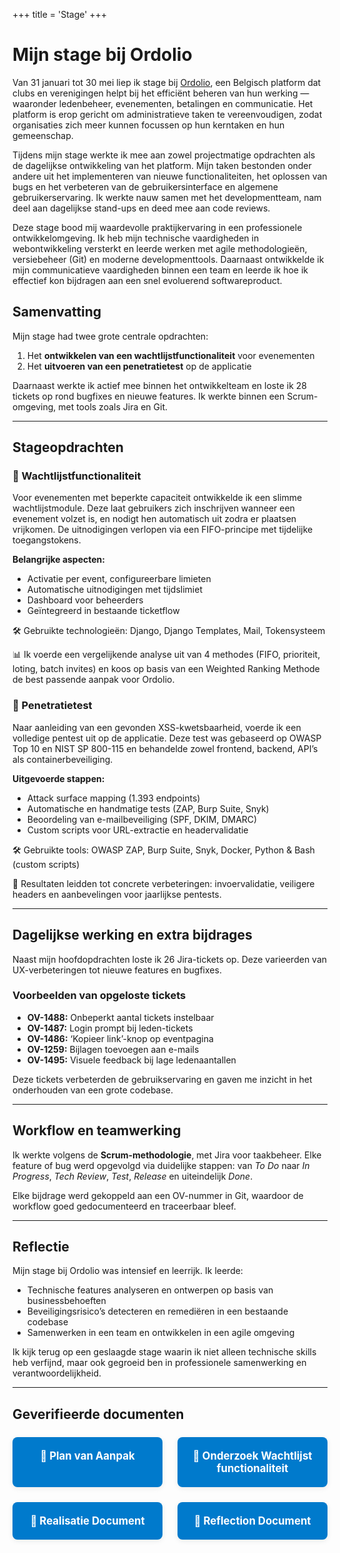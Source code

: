 +++
title = 'Stage'
+++

# Mijn stage bij Ordolio
Van 31 januari tot 30 mei liep ik stage bij [Ordolio](https://ordolio.com), een Belgisch platform dat clubs en verenigingen helpt bij het efficiënt beheren van hun werking — waaronder ledenbeheer, evenementen, betalingen en communicatie. Het platform is erop gericht om administratieve taken te vereenvoudigen, zodat organisaties zich meer kunnen focussen op hun kerntaken en hun gemeenschap.

Tijdens mijn stage werkte ik mee aan zowel projectmatige opdrachten als de dagelijkse ontwikkeling van het platform. Mijn taken bestonden onder andere uit het implementeren van nieuwe functionaliteiten, het oplossen van bugs en het verbeteren van de gebruikersinterface en algemene gebruikerservaring. Ik werkte nauw samen met het developmentteam, nam deel aan dagelijkse stand-ups en deed mee aan code reviews.

Deze stage bood mij waardevolle praktijkervaring in een professionele ontwikkelomgeving. Ik heb mijn technische vaardigheden in webontwikkeling versterkt en leerde werken met agile methodologieën, versiebeheer (Git) en moderne developmenttools. Daarnaast ontwikkelde ik mijn communicatieve vaardigheden binnen een team en leerde ik hoe ik effectief kon bijdragen aan een snel evoluerend softwareproduct.

## Samenvatting

Mijn stage had twee grote centrale opdrachten:
1. Het **ontwikkelen van een wachtlijstfunctionaliteit** voor evenementen
2. Het **uitvoeren van een penetratietest** op de applicatie

Daarnaast werkte ik actief mee binnen het ontwikkelteam en loste ik 28 tickets op rond bugfixes en nieuwe features. Ik werkte binnen een Scrum-omgeving, met tools zoals Jira en Git.

---

## Stageopdrachten

### 🧾 Wachtlijstfunctionaliteit

Voor evenementen met beperkte capaciteit ontwikkelde ik een slimme wachtlijstmodule. Deze laat gebruikers zich inschrijven wanneer een evenement volzet is, en nodigt hen automatisch uit zodra er plaatsen vrijkomen. De uitnodigingen verlopen via een FIFO-principe met tijdelijke toegangstokens.

**Belangrijke aspecten:**
- Activatie per event, configureerbare limieten
- Automatische uitnodigingen met tijdslimiet
- Dashboard voor beheerders
- Geïntegreerd in bestaande ticketflow

🛠 Gebruikte technologieën: Django, Django Templates, Mail, Tokensysteem

📊 Ik voerde een vergelijkende analyse uit van 4 methodes (FIFO, prioriteit, loting, batch invites) en koos op basis van een Weighted Ranking Methode de best passende aanpak voor Ordolio.

### 🔐 Penetratietest

Naar aanleiding van een gevonden XSS-kwetsbaarheid, voerde ik een volledige pentest uit op de applicatie. Deze test was gebaseerd op OWASP Top 10 en NIST SP 800-115 en behandelde zowel frontend, backend, API’s als containerbeveiliging.

**Uitgevoerde stappen:**
- Attack surface mapping (1.393 endpoints)
- Automatische en handmatige tests (ZAP, Burp Suite, Snyk)
- Beoordeling van e-mailbeveiliging (SPF, DKIM, DMARC)
- Custom scripts voor URL-extractie en headervalidatie

🛠 Gebruikte tools: OWASP ZAP, Burp Suite, Snyk, Docker, Python & Bash (custom scripts)

📌 Resultaten leidden tot concrete verbeteringen: invoervalidatie, veiligere headers en aanbevelingen voor jaarlijkse pentests.

---

## Dagelijkse werking en extra bijdrages

Naast mijn hoofdopdrachten loste ik 26 Jira-tickets op. Deze varieerden van UX-verbeteringen tot nieuwe features en bugfixes.

###  Voorbeelden van opgeloste tickets
- **OV-1488:** Onbeperkt aantal tickets instelbaar
- **OV-1487:** Login prompt bij leden-tickets
- **OV-1486:** ‘Kopieer link’-knop op eventpagina
- **OV-1259:** Bijlagen toevoegen aan e-mails
- **OV-1495:** Visuele feedback bij lage ledenaantallen

 Deze tickets verbeterden de gebruikservaring en gaven me inzicht in het onderhouden van een grote codebase.

---

## Workflow en teamwerking

Ik werkte volgens de **Scrum-methodologie**, met Jira voor taakbeheer. Elke feature of bug werd opgevolgd via duidelijke stappen: van *To Do* naar *In Progress*, *Tech Review*, *Test*, *Release* en uiteindelijk *Done*.

Elke bijdrage werd gekoppeld aan een OV-nummer in Git, waardoor de workflow goed gedocumenteerd en traceerbaar bleef.

---

## Reflectie

Mijn stage bij Ordolio was intensief en leerrijk. Ik leerde:
- Technische features analyseren en ontwerpen op basis van businessbehoeften
- Beveiligingsrisico’s detecteren en remediëren in een bestaande codebase
- Samenwerken in een team en ontwikkelen in een agile omgeving

Ik kijk terug op een geslaagde stage waarin ik niet alleen technische skills heb verfijnd, maar ook gegroeid ben in professionele samenwerking en verantwoordelijkheid.

---

## Geverifieerde documenten

<div style="display: flex; flex-wrap: wrap; gap: 1.5rem; margin-top: 1.5rem;">
  <a href="/files/PVA.pdf" download style="flex: 1 1 200px; text-align: center; background: #007acc; color: #fff; padding: 1.2em 0; border-radius: 8px; font-size: 1.2em; text-decoration: none; font-weight: bold; box-shadow: 0 2px 8px rgba(0,0,0,0.08); transition: background 0.2s;">
    📄 Plan van Aanpak
  </a>
  <a href="/files/Onderzoek.pdf" download style="flex: 1 1 200px; text-align: center; background: #007acc; color: #fff; padding: 1.2em 0; border-radius: 8px; font-size: 1.2em; text-decoration: none; font-weight: bold; box-shadow: 0 2px 8px rgba(0,0,0,0.08); transition: background 0.2s;">
    📄 Onderzoek Wachtlijst functionaliteit
  </a>
  <a href="/files/Realisatiedocument__Jonas_Quintiens.pdf" download style="flex: 1 1 200px; text-align: center; background: #007acc; color: #fff; padding: 1.2em 0; border-radius: 8px; font-size: 1.2em; text-decoration: none; font-weight: bold; box-shadow: 0 2px 8px rgba(0,0,0,0.08); transition: background 0.2s;">
    📄 Realisatie Document
  </a>
  <a href="/files/Reflectie_Jonas_Quintiens.pdf" download style="flex: 1 1 200px; text-align: center; background: #007acc; color: #fff; padding: 1.2em 0; border-radius: 8px; font-size: 1.2em; text-decoration: none; font-weight: bold; box-shadow: 0 2px 8px rgba(0,0,0,0.08); transition: background 0.2s;">
    📄 Reflection Document
  </a>
</div>
